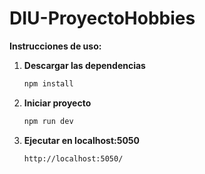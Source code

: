 # DIU-ProyectoHobbies

**Instrucciones de uso:**
1. **Descargar las dependencias**
   ```bash
   npm install
2. **Iniciar proyecto**
   ```bash
   npm run dev
3. **Ejecutar en localhost:5050**
   ```bash
   http://localhost:5050/

  
